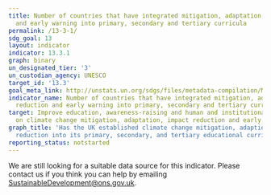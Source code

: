```yaml
---
title: Number of countries that have integrated mitigation, adaptation, impact reduction
  and early warning into primary, secondary and tertiary curricula
permalink: /13-3-1/
sdg_goal: 13
layout: indicator
indicator: 13.3.1
graph: binary
un_designated_tier: '3'
un_custodian_agency: UNESCO
target_id: '13.3'
goal_meta_link: http://unstats.un.org/sdgs/files/metadata-compilation/Metadata-Goal-13.pdf
indicator_name: Number of countries that have integrated mitigation, adaptation, impact
  reduction and early warning into primary, secondary and tertiary curricula
target: Improve education, awareness-raising and human and institutional capacity
  on climate change mitigation, adaptation, impact reduction and early warning.
graph_title: 'Has the UK established climate change mitigation, adaption and impact
  reduction into its primary, secondary, and tertiary educational curricula? '
reporting_status: notstarted
---
```


We are still looking for a suitable data source for this indicator. Please contact us if you think you can help by emailing <a href="mailto:SustainableDevelopment@ons.gov.uk">SustainableDevelopment@ons.gov.uk</a>.


